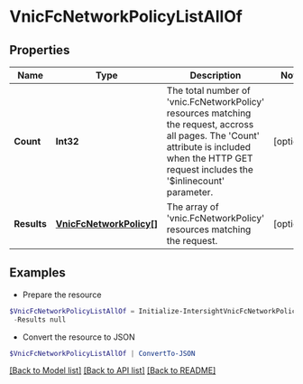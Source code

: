 # VnicFcNetworkPolicyListAllOf
## Properties

Name | Type | Description | Notes
------------ | ------------- | ------------- | -------------
**Count** | **Int32** | The total number of &#39;vnic.FcNetworkPolicy&#39; resources matching the request, accross all pages. The &#39;Count&#39; attribute is included when the HTTP GET request includes the &#39;$inlinecount&#39; parameter. | [optional] 
**Results** | [**VnicFcNetworkPolicy[]**](VnicFcNetworkPolicy.md) | The array of &#39;vnic.FcNetworkPolicy&#39; resources matching the request. | [optional] 

## Examples

- Prepare the resource
```powershell
$VnicFcNetworkPolicyListAllOf = Initialize-IntersightVnicFcNetworkPolicyListAllOf  -Count null `
 -Results null
```

- Convert the resource to JSON
```powershell
$VnicFcNetworkPolicyListAllOf | ConvertTo-JSON
```

[[Back to Model list]](../README.md#documentation-for-models) [[Back to API list]](../README.md#documentation-for-api-endpoints) [[Back to README]](../README.md)

